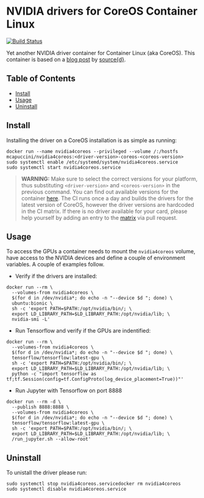 # NVIDIA drivers for CoreOS Container Linux
[![Build Status](https://travis-ci.org/mcapuccini/nvidia4coreos.svg?branch=master)](https://travis-ci.org/mcapuccini/nvidia4coreos)

Yet another NVIDIA driver container for Container Linux (aka CoreOS). This container is based on a [blog post](https://blog.sourced.tech/post/docker_coreos_gpu_deep_learning/) by [source{d}](https://sourced.tech/).

## Table of Contents

- [Install](#install)
- [Usage](#usage)
- [Uninstall](#uninstall)

## Install
Installing the driver on a CoreOS installation is as simple as running:

```
docker run --name nvidia4coreos --privileged --volume /:/hostfs mcapuccini/nvidia4coreos:<driver-version>-coreos-<coreos-version>
sudo systemctl enable /etc/systemd/system/nvidia4coreos.service
sudo systemctl start nvidia4coreos.service
```
> **WARNING:** Make sure to select the correct versions for your platform, thus substituting `<driver-version>` and `<coreos-version>` in the previous command. You can find out available versions for the container [here](https://hub.docker.com/r/mcapuccini/nvidia4coreos/tags/). The CI runs once a day and builds the drivers for the latest version of CoreOS, however the driver versions are hardcoded in the CI matrix. If there is no driver available for your card, please help yourself by adding an entry to the [matrix](https://github.com/mcapuccini/nvidia4coreos/blob/master/.travis.yml#L17) via pull request.

## Usage
To access the GPUs a container needs to mount the `nvidia4coreos` volume, have access to the NVIDIA devices and define a couple of environment variables. A couple of examples follow.

- Verify if the drivers are installed:
```
docker run --rm \
  --volumes-from nvidia4coreos \
  $(for d in /dev/nvidia*; do echo -n "--device $d "; done) \
  ubuntu:bionic \
  sh -c 'export PATH=$PATH:/opt/nvidia/bin/; \
  export LD_LIBRARY_PATH=$LD_LIBRARY_PATH:/opt/nvidia/lib; \
  nvidia-smi -L'
```

- Run Tensorflow and verify if the GPUs are indentified:
```
docker run --rm \
  --volumes-from nvidia4coreos \
  $(for d in /dev/nvidia*; do echo -n "--device $d "; done) \
  tensorflow/tensorflow:latest-gpu \
  sh -c 'export PATH=$PATH:/opt/nvidia/bin/; \
  export LD_LIBRARY_PATH=$LD_LIBRARY_PATH:/opt/nvidia/lib; \
  python -c "import tensorflow as tf;tf.Session(config=tf.ConfigProto(log_device_placement=True))"'
```

- Run Jupyter with Tensorflow on port 8888
```
docker run --rm -d \
  --publish 8888:8888 \
  --volumes-from nvidia4coreos \
  $(for d in /dev/nvidia*; do echo -n "--device $d "; done) \
  tensorflow/tensorflow:latest-gpu \
  sh -c 'export PATH=$PATH:/opt/nvidia/bin/; \
  export LD_LIBRARY_PATH=$LD_LIBRARY_PATH:/opt/nvidia/lib; \
  /run_jupyter.sh --allow-root'
```

## Uninstall
To unistall the driver please run:

```
sudo systemctl stop nvidia4coreos.servicedocker rm nvidia4coreos
sudo systemctl disable nvidia4coreos.service
```
